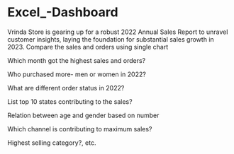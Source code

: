 # Excel_-Dashboard
Vrinda Store is gearing up for a robust 2022 Annual Sales Report to unravel customer insights, laying the foundation for substantial sales growth in 2023.
Compare the sales and orders using single chart

Which month got the highest sales and orders?

Who purchased more- men or women in 2022?

What are different order status in 2022?

List top 10 states contributing to the sales?

Relation between age and gender based on number

Which channel is contributing to maximum sales?

Highest selling category?, etc.
